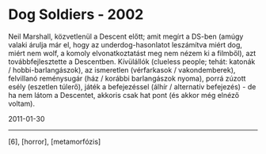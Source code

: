 # Dog Soldiers - 2002

Neil Marshall, közvetlenül a Descent előtt; amit megírt a DS-ben (amúgy valaki árulja már el, hogy az underdog-hasonlatot leszámítva miért dog, miért nem wolf, a komoly elvonatkoztatást meg nem nézem ki a filmből), azt továbbfejlesztette a Descentben. Kívülállók (clueless people; tehát: katonák / hobbi-barlangászok), az ismeretlen (vérfarkasok / vakondemberek), felvillanó reménysugár (ház / korábbi barlangászok nyoma), porrá zúzott esély (eszetlen túlerő), játék a befejezéssel (álhír / alternatív befejezés) - de ha nem látom a Descentet, akkoris csak hat pont (és akkor még elnéző voltam).

2011-01-30 

----

[6], [horror], [metamorfózis]